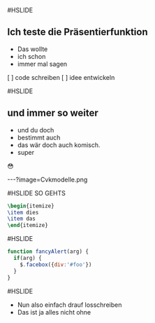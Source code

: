 #HSLIDE
## Ich teste die Präsentierfunktion

* Das wollte
* ich schon 
* immer mal sagen

[ ] code schreiben
[ ] idee entwickeln

#HSLIDE

## und immer so weiter

* und du doch 
* bestimmt auch
* das wär doch auch komisch.
* super 

:flushed:

---?image=Cvkmodelle.png

#HSLIDE
SO GEHTS

```tex
\begin{itemize}
\item dies
\item das
\end{itemize}
```

#HSLIDE
```javascript
function fancyAlert(arg) {
  if(arg) {
    $.facebox({div:'#foo'})
  }
}
```

#HSLIDE
* Nun also einfach drauf losschreiben
* Das ist ja alles nicht ohne
